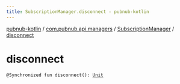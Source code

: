 ```yaml
---
title: SubscriptionManager.disconnect - pubnub-kotlin
---
```


[pubnub-kotlin](../../index.html) / [com.pubnub.api.managers](../index.html) / [SubscriptionManager](index.html) / [disconnect](./disconnect.html)

# disconnect

`@Synchronized fun disconnect(): `[`Unit`](https://kotlinlang.org/api/latest/jvm/stdlib/kotlin/-unit/index.html)